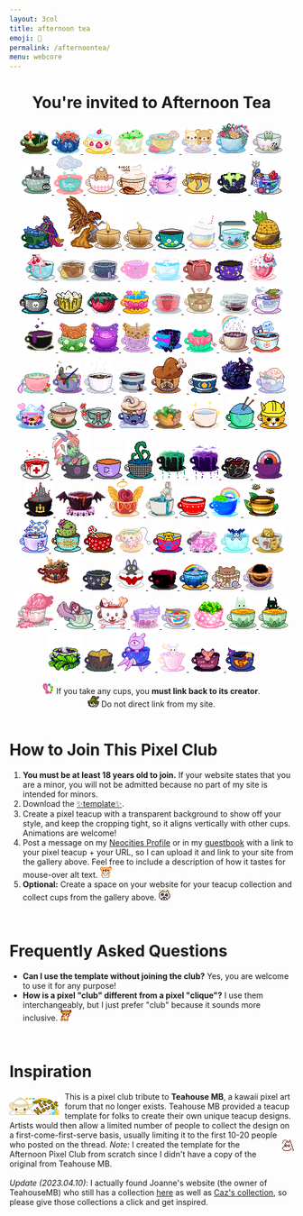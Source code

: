 ```yaml
---
layout: 3col
title: afternoon tea
emoji: 🍵
permalink: /afternoontea/
menu: webcore
---
```


<center>
    <h1>You're invited to Afternoon Tea</h1>
    <div class="noext-cups">
        <a href="/">
            <img src="/graphics/teahouse/teacup/mush-lostletters.png" title="tastes a bit earthy - made by Lost Letters"/>
        </a>
        <a href="/">
            <img src="/graphics/teahouse/teacup/takoonsen-lostletters.png" title="tastes like salt water - made by Lost Letters"/>
        </a>
            <a href="/">
        <img src="/graphics/teahouse/teacup/shortcake-lostletters.png" title="tastes like strawberry shortcake - made by Lost Letters"/>
        </a>
        <a target="_blank" href="https://floral-tears.neocities.org/">
            <img src="/graphics/teahouse/teacup/MintChocoTea-floral-tears.png" alt="Mint Chocolate Chip Icecream Teacup" title="tastes like mint tea with a hint of chocolate, definitely not icecream at all - made by floral tears"/>
        </a>
        <a target="_blank" href="http://pastelhello.com">
            <img src="/graphics/teahouse/teacup/teacup-pastellhell.gif" title="tastes like lemon rose - made by pastelhell">
        </a>
        <a target="_blank" href="https://artwork.neocities.org/">
            <img src="/graphics/teahouse/teacup/artworkbearteacup.gif" title="tastes like mixed berries - made by artwork">
        </a>
        <a target="_blank" href="https://artwork.neocities.org/">
            <img src="/graphics/teahouse/teacup/artworksucculent.gif" title="tastes like savory succulents - made by artwork">
        </a>
        <a target="_blank" href="https://artwork.neocities.org/">
            <img src="/graphics/teahouse/teacup/artworkteakeroppi.gif" title="tastes poisonous - made by artwork">
        </a>
        <a target="_blank" href="https://artwork.neocities.org/">
            <img src="/graphics/teahouse/teacup/artworkteatotoro.gif" title="tastes like soot - made by artwork">
        </a>
        <a target="_blank" href="http://pastelhello.com">
            <img src="/graphics/teahouse/teacup/stormtea-pastelhell.gif" title="tastes like rain - made by pastelhell">
        </a>
        <a target="_blank" href="https://arunyi.art/">
            <img src="/graphics/teahouse/teacup/teacup-by-arunyi.gif" title="made by arunyi">
        </a>
        <a target="_blank" href="https://porce-lana.blogspot.com/">
            <img src="/graphics/teahouse/teacup/chocolatemocha-porce-lana.gif" title="tastes like chocolate mocha with whipped cream - made by Lana">
        </a>
        <a target="_blank" href="https://hillhouse.neocities.org/">
            <img src="/graphics/teahouse/teacup/hillhouse-teacup.png" title="tastes like lavender & arsenic - made by hill house">
        </a>
        <a target="_blank" href="https://mikaorangeart.neocities.org/">
            <img src="/graphics/teahouse/teacup/sun-mika.png" title="tastes like the alchemical essence of the Sun - made by Mika">
        </a>
        <a target="_blank" href="https://mikaorangeart.neocities.org/">
            <img src="/graphics/teahouse/teacup/poison-mika.png" title="tastes like... oh dear maybe you shouldn't find out - made by Mika">
        </a>
        <a target="_blank" href="https://desertjaguar.casa/">
            <img src="/graphics/teahouse/teacup/thelastmelon-cupmermaid.png" title="made by JN">
        </a>
        <a target="_blank" href="https://desertjaguar.casa/">
            <img src="/graphics/teahouse/teacup/thelastmelon-cupfairy.png" title="made by JN">
        </a>
        <a target="_blank" href="https://desertjaguar.casa/">
            <img src="/graphics/teahouse/teacup/thelastmelon-cupflamefairy.png" title="made by JN">
        </a>
        <a target="_blank" href="https://desertjaguar.casa/">
            <img src="/graphics/teahouse/teacup/thelastmelon-cupflame.png" title="made by JN">
        </a>
        <a target="_blank" href="https://caichee.neocities.org/">
            <img src="/graphics/teahouse/teacup/caichee-dandelions.png" title="tastes like dandelion wishes - made by caichee">
        </a>
        <a target="_blank" href="https://starfighter.neocities.org/">
            <img src="/graphics/teahouse/teacup/starfighter-rainbow-shake.png" title="tastes like rainbow shake - made by Starfighter">
        </a>
        <a target="_blank" href="https://starfighter.neocities.org/">
            <img src="/graphics/teahouse/teacup/starfighter-tiny-company.gif" title="tastes like tiny company - made by Starfighter">
        </a>
        <a target="_blank" href="https://starfighter.neocities.org/">
            <img src="/graphics/teahouse/teacup/starfighter-pineapple.png" title="tastes like pineapple - made by Starfighter">
        </a>
        <a target="_blank" href="https://humanfinny.neocities.org/">
            <img src="/graphics/teahouse/teacup/humanfinny-cherry-cream.png" title="tastes like cherry cream - made by Finny">
        </a>
        <a target="_blank" href="http://themby.neocities.org/">
            <img src="/graphics/teahouse/teacup/themby-icedtea.png" title="tastes like iced tea - made by Louie">
        </a>
        <a target="_blank" href="http://themby.neocities.org/">
            <img src="/graphics/teahouse/teacup/themby-starcup.gif" title="tastes like stardust - made by Louie">
        </a>
        <a target="_blank" href="https://mizuki.world/">
            <img src="/graphics/teahouse/teacup/strawberrymedicine-mizuki.png" title="tastes like strawberry medicine - made by Mizuki">
        </a>
        <a target="_blank" href="https://ophanimkei.com/">
            <img src="/graphics/teahouse/teacup/heaven-mala.png" title="tastes like heaven - made by Mala">
        </a>
        <a target="_blank" href="https://ophanimkei.com/">
            <img src="/graphics/teahouse/teacup/worms-mala.png" title="tastes like worms - made by Mala">
        </a>
        <a target="_blank" href="https://divergentrays.com/">
            <img src="/graphics/teahouse/teacup/space-divergentrays.png" title="tastes like the vastness of space - made by Divergent Rays">
        </a>
        <a target="_blank" href="https://sugarblush.neocities.org/">
            <img src="/graphics/teahouse/teacup/sugarblush-tea.png" title="tastes like strawberry milkshake - made by SugarBlush">
        </a>
        <a target="_blank" href="https://paintkiller.neocities.org/">
            <img src="/graphics/teahouse/teacup/paintkiller-formaldehyde.png" title="tastes like formaldehyde - made by PAINTKILLER">
        </a>
        <a target="_blank" href="https://paintkiller.neocities.org/">
            <img src="/graphics/teahouse/teacup/Paintkiller-Beercup.png" title="tastes like beer, because it's beer, but in a teacup that's part beer mug - made by PAINTKILLER">
        </a>
        <a target="_blank" href="https://magic-boots.xyz/">
            <img src="/graphics/teahouse/teacup/magicboots-strawberryteacup.png" title="tastes like strawberry black tea - made by Eva">
        </a>
        <a href="/pride/">
            <img src="/graphics/teahouse/teacup/lostletters-panpride.gif" title="tastes like pan pride - made by Lost Letters"/>
        </a>
        <a target="_blank" href="https://xandra.cc/">
            <img src="/graphics/teahouse/teacup/xandra-brokenhearts.png" title="tastes like broken hearts - made by alexandra"/>
        </a>
        <a target="_blank" href="https://snals.neocities.org/">
            <img src="/graphics/teahouse/teacup/snalscup.png" title="tastes like chicken soup - made by toha">
        </a>
        <a target="_blank" href="https://ziggybeeps.neocities.org">
            <img src="/graphics/teahouse/teacup/ziggy-cup.png" title="tastes like it was reheated in the microwave and forgotten a second time - made by Ziggy">
        </a>
        <a target="_blank" href="https://slashdiv.neocities.org/home.html">
            <img src="/graphics/teahouse/teacup/slashdiv-anim.webp" title="tastes like crisp air and shimmering starlight - made by slashdiv">
        </a>
        <a target="_blank" href="http://layercake.neocities.org/">
            <img src="/graphics/teahouse/teacup/june-shadows-goo.gif" title="tastes like  shadows, goo and... something else...? - made by June">
        </a>
        <a target="_blank" href="https://chickenham.art/">
            <img src="/graphics/teahouse/teacup/ChickenHamCup.png" title="made by chickenham">
        </a>
        <a target="_blank" href="https://chickenham.art/">
            <img src="/graphics/teahouse/teacup/ChickenHamCup2.png" title="made by chickenham">
        </a>
        <a target="_blank" href="https://chickenham.art/">
            <img src="/graphics/teahouse/teacup/ChickenHamCup3.png" title="made by chickenham">
        </a>
        <a target="_blank" href="https://fizzsea.neocities.org/">
            <img src="/graphics/teahouse/teacup/fizzsea-crushedsugar.png" title="tastes like bit crushed sugar - made by Citrus">
        </a>
        <a target="_blank" href="https://thegardenofmadeline.neocities.org/">
            <img src="/graphics/teahouse/teacup/thegardenofmadeline_teacup.gif" title="tastes like morning dew - made by webmaster m">
        </a>
        <a target="_blank" href="https://solaria.neocities.org/">
            <img src="/graphics/teahouse/teacup/solariateacup.png" title="made by Solaria">
        </a>
        <a target="_blank" href="http://spiders.neocities.org">
            <img src="/graphics/teahouse/teacup/nico-tomatoes.png" title="tastes like tomatoes - made by nico">
        </a>
        <a target="_blank" href="https://mouthsweets.neocities.org/">
            <img src="/graphics/teahouse/teacup/mouthsweets-tea.png" title="tastes like fresh garden flowers - made by Mouthsweets">
        </a>
        <a target="_blank" href="https://dollarchive.neocities.org/">
            <img src="/graphics/teahouse/teacup/edie-teacup.png" title="tastes like ick blech that's not coffee oh ew - made by edie">
        </a>
        <a target="_blank" href="https://mossforestdollz.neocities.org">
            <img src="/graphics/teahouse/teacup/nemo-blackcoffee.gif" title="tastes like coffee as black as midnight on a moonless night - made by Nemo">
        </a>
        <a target="_blank" href="https://ashtreelane.neocities.com/">
            <img src="/graphics/teahouse/teacup/ashtreelane-teacup.png" title="tastes like blood and shards of broken ceramic - made by ciarán">
        </a>
        <a target="_blank" href="https://bechnokid.neocities.org/">
            <img src="/graphics/teahouse/teacup/bechnokid-steak.png" title="tastes like a well-done steak! mmm...so tasty! - made by Bechno Kid">
        </a>
        <a target="_blank" href="https://cloudcover.neocities.org/">
            <img src="/graphics/teahouse/teacup/frode-teacup.gif" title="tastes like a wet summer night - made by Frode">
        </a>
        <a target="_blank" href="https://antikrist.lol/">
            <img src="/graphics/teahouse/teacup/orcateacup.gif" title="made by antikrist">
        </a>
        <a target="_blank" href="https://cloudcover.neocities.org/">
            <img src="/graphics/teahouse/teacup/CloudcoverTeacup.png" title="tastes like iced coffee with mint and brown sugar - made by Cloudy">
        </a>
        <a target="_blank" href="https://blissnet.neocities.org/">
            <img src="/graphics/teahouse/teacup/ash-tea.png" title="Taste like tora and flan pudding.. - made by Ash">
        </a>
        <a target="_blank" href="http://pastelhello.com">
            <img src="/graphics/teahouse/teacup/crockpot-pastelhell.gif" title="tastes like stew - made by pastelhell">
        </a>
        <a target="_blank" href="https://abyssbloom.neocities.org/">
            <img src="/graphics/teahouse/teacup/AbyssBloomTeacup.png" title="made by Abyss Bloom">
        </a>
        <a target="_blank" href="https://bloopywoopy.neocities.org/">
            <img src="/graphics/teahouse/teacup/bloopywoopy-teacup.png" title="tastes like hot chocolate, whipped cream, and marshmallows! :D - made by Bloop">
        </a>
        <a target="_blank" href="https://owlsroost.xyz/">
            <img src="/graphics/teahouse/teacup/owlroost.png" title="tastes like terracotta - made by owlroost">
        </a>
        <a target="_blank" href="https://forgettablename.neocities.org/">
            <img src="/graphics/teahouse/teacup/forgettablename.gif" title="tastes like a half empty water bottle drunk in the middle of the night - made by katrina">
        </a>
        <a target="_blank" href="http://surlybutterfly.net/">
            <img src="/graphics/teahouse/teacup/surlybutterfly.gif" title="made by Surly Butterfly">
        </a>
        <a target="_blank" href="https://oldwebperson.neocities.org/">
            <img src="/graphics/teahouse/teacup/oldwebperson.png" title="tastes like Elmer's Glue - made by oldwebperson">
        </a>
        <a target="_blank" href="https://paintkiller.neocities.org/">
            <img src="/graphics/teahouse/teacup/32BitCafeHalloweenAfternoonTeaPaintkiller.gif" alt="a white teacup with a red cross and blood bubbling up out of it and spilling over the lip" title="tastes like boiling blood, AB negative to be precise - made by PAINTKILLER">
        </a>
        <a target="_blank" href="https://popoplant.neocities.org/">
            <img src="/graphics/teahouse/teacup/mugwort_tea.png" title="made by Popo">
        </a>
        <a target="_blank" href="https://blog.darylsun.page/">
            <img src="/graphics/teahouse/teacup/Daryl-oolong.png" title="tastes like oolong tea - made by Daryl">
        </a>
        <a target="_blank" href="https://labyrinth-limbo.neocities.org/">
            <img src="/graphics/teahouse/teacup/underwater-basket-weaving.png" title="tastes like seaweed - made by labyrinth-limbo">
        </a>
        <a target="_blank" href="https://leviathren.neocities.org/">
            <img src="/graphics/teahouse/teacup/witchesbrew.gif" title="tastes like absinthe and smoke - made by leviathren">
        </a>
        <a target="_blank" href="https://leviathren.neocities.org/">
            <img src="/graphics/teahouse/teacup/cupofstars.gif" title="tastes like the summer night sky - made by leviathren">
        </a>
        <a target="_blank" href="https://cvnnbl.neocities.org/">
            <img src="/graphics/teahouse/teacup/early-grey-void.png" title="tastes like earl grey with a splash of strawberry, but the eyes blinking back at you has you mistified... who are we again? - made by void">
        </a>
        <a target="_blank" href="https://dogfish99.neocities.org">
            <img src="/graphics/teahouse/teacup/dogfish-eyecup.png" title="tastes like...anise? - made by kira">
        </a>
        <a target="_blank" href="https://dogfish99.neocities.org">
            <img src="/graphics/teahouse/teacup/dogfish-castlecup.png" title="tastes like sulfur and granite - made by kira">
        </a>
        <a target="_blank" href="https://hillhouse.neocities.org/">
            <img src="/graphics/teahouse/teacup/hillhouse-a-negative-bloodtea.png" title="tastes like A negative! - made by hill house">
        </a>
        <a target="_blank" href="https://velvet-boutique.neocities.org/">
            <img src="/graphics/teahouse/teacup/velvet-boutique-angeldust.png" title="tastes like angeldust - made by Velvet">
        </a>
        <a target="_blank" href="https://floral-tears.neocities.org/">
            <img src="/graphics/teahouse/teacup/floral-tears-aquariustea.gif" alt="teacup with a marble statue and flowing water" title="tastes like oddly airy water - made by floral tears"/>
        </a>
        <a target="_blank" href="https://heart143.neocities.org/">
            <img src="/graphics/teahouse/teacup/warm_milk_heartspace.gif" alt="a white saucer under a red teacup with white stripes and heart details, heart-shaped foam appears above the cup" title="tastes like warm milk - made by heart143"/>
        </a>
        <a target="_blank" href="https://mitzyrie.neocities.org/">
            <img src="/graphics/teahouse/teacup/mitzyrie_bliss_afternoontea.png" alt="a blue cup filled with green treetop and a rainbow" title="tastes like lemonade - made by mitzyrie"/>
        </a>
        <a target="_blank" href="https://mostlypixels.com/">
            <img src="/graphics/teahouse/teacup/mostlypixels-tea.gif" alt="two bees hover over a striped teacup with leaves behind it" title="tastes like honey - made by Mostly Pixels"/>
        </a>
        <a target="_blank" href="https://dreambubble.neocities.org/">
            <img src="/graphics/teahouse/teacup/dreambubble-batteries.png" alt="a character with pink and blue pigtails holds a wrapped candy over the edge of a purple teacup with a pudding, donut, and more candies inside it" title="tastes like corroded batteries - made by dreambubble"/>
        </a>
        <a target="_blank" href="https://pomelo.lol/">
            <img src="/graphics/teahouse/teacup/pomelo-llteacactus.png" alt="a blushing green cactus with a flower on its head sits within a blue teacup with a yellow and brown pattern around the cup" title="tastes like prickly pear - made by pomelo"/>
        </a>
        <a target="_blank" href="https://labyrinth.monster">
            <img src="/graphics/teahouse/teacup/labyrinth-limbo-CandyCane.png" alt="the hook of a candy cane protrudes from brown swirling liquid inside a red teacup with a white pattern on it. The teacup sits on a brown saucer." title="tastes like a candy cane dipped in hot chocolate - made by labyrinth-limbo"/>
        </a>
        <a target="_blank" href="https://pixalina.neocities.org/">
            <img src="/graphics/teahouse/teacup/pixalina.gif" alt="a pink teacup with a gold trimmed frilled edge sits upon a pink and gold saucer. The teacup has a pet face on it and a tea bag string and tag hanging out of the right side." title="tastes cheesy - made by pixalina"/>
        </a>
        <a target="_blank" href="https://jeith.neocities.org/">
            <img src="/graphics/teahouse/teacup/jeith-cup.gif" alt="a red teacup with a blue paw print and blue hearts on either side with a yellow rim. The cup is filled with a golden puppy that is animated between sleeping and wagging its tongue." title="tastes like crayons - made by jeith"/>
        </a>
        <a target="_blank" href="https://embarrasseddragon234.neocities.org/">
            <img src="/graphics/teahouse/teacup/energontea-transparent.gif" alt="A mostly pink teacup with cubes at the base. Part of the cup fades in and out." title="tastes like strawberry pennies - made by embarrasseddragon234"/>
        </a>
        <a target="_blank" href="https://layercake.neocities.org/">
            <img src="/graphics/teahouse/teacup/layercake-jackfrost.gif" alt="a little character with blue antlers bobs up and down inside a light blue teacup decorated with white snowflakes" title="tastes like ice and magic - made by layercake"/>
        </a>
        <a target="_blank" href="https://literallyfictional.neocities.org/">
            <img src="/graphics/teahouse/teacup/literallyfictional-by-skatuya.gif" alt="a golden 20-sided die bobs within brown liquid inside a blue, floral teacup with a golden saucer and fancy handle" title="tastes like a crit fail - made by literallyfictional"/>
        </a>
        <a target="_blank" href="https://fasciationhall.neocities.org/">
            <img src="/graphics/teahouse/teacup/fasciationhall.png" alt="a maroon teacup with a white, green and red border motif and yellow green clouds protruding from the inside along with a street lamp with a red light" title="tastes like city air and spice - made by fasciationhall"/>
        </a>
        <a target="_blank" href="https://tthumbelina.neocities.org/">
            <img src="/graphics/teahouse/teacup/tthumbelina.gif" alt="a pupleish navy teacup and sucer set with sparkling gold stars and a golden teabag tag hanging out of the front" title="tastes like the feeling you get when you look up at the stars! - made by ames"/>
        </a>
        <a target="_blank" href="https://sakuradreams.neocities.org">
            <img src="/graphics/teahouse/teacup/SakuraDreams-Teacup-Jiji.gif" alt="a black cat blinks as it hangs out of the top of a white teacup with a red ribbon and bow around it" title="tastes like freshly baked bread - made by SakuraDreams"/>
        </a>
        <a target="_blank" href="https://anarchysin.neocities.org/">
            <img src="/graphics/teahouse/teacup/anarchysin.png" alt="black teacup overflows with red liquid on top of a grey saucer. red splatters the cup." title="made by anarchysin"/>
        </a>
        <a target="_blank" href="https://halcybutton.neocities.org">
            <img src="/graphics/teahouse/teacup/halcy-sharktea.gif" alt="a shark fin bobs up and down in a clear teacup filled with water, seaweed, and sand. a half rainbow half trans pride rainbow is in the background." title="tastes like the everchanging sea (and perhaps... fruity?) - made by halcyon"/>
        </a>
        <a target="_blank" href="https://maplebear.neocities.org/">
            <img src="/graphics/teahouse/teacup/mapleteacup.gif" alt="a brown bear sits inside a brown gingham teacup filled with matcha" title="tastes like maple syrup matcha latte - made by maplebear"/>
        </a>
        <a target="_blank" href="https://deepintheforest.neocities.org/">
            <img src="/graphics/teahouse/teacup/deepintheforest.gif" alt="a swirling black sphere with orange rotating, curved tendrils swirl around in a clear teacup" title="tastes like a pleasant emptiness and warmth - made by deepintheforest"/>
        </a>
        <a target="_blank" href="https://hemwick-lane.neocities.org/">
            <img src="/graphics/teahouse/teacup/hemwick-lane-cupoflove.gif" alt="a bloody beating heart purlses in a pink teacup with a white frill edge detail, surrounded by spilled blood" title="tastes like love 🖤 - made by hemwick-lane"/>
        </a>
        <a target="_blank" href="https://cyberstheb.neocities.org/">
            <img src="/graphics/teahouse/teacup/cyberstheb-angeltea.gif" alt="a red haired angel with purple wings sits inside a clear teacup in a fetal position" title="tastes like angel tears - made by cyberstheb"/>
        </a>
        <a target="_blank" href="https://dog-house.neocities.org/">
            <img src="/graphics/teahouse/teacup/dhtea.gif" alt="a puppy relaxes in a red liquid inside a dog faced teacup that sits upon a saucer with legs that are moving to the right" title="tastes like cinnamon! and... dog food? - made by dog-house"/>
        </a>
        <a target="_blank" href="https://mutterbutter.neocities.org/">
            <img src="/graphics/teahouse/teacup/mutterbutter-teacup.gif" alt="a purple cat rests atop an adorned pink teacup" title="tastes like rose earl grey and hairballs - made by mutterbutter"/>
        </a>
        <a target="_blank" href="https://strawberryysnow.neocities.org/">
            <img src="/graphics/teahouse/teacup/strawberryysnow-teacup.gif" alt="a mix of blue, yellow, and red swirls within a clear teacup with a brush dripping yellow paint on top of a teacup" title="tastes like fruit punch and paint water - made by strawberryysnow"/>
        </a>
        <a target="_blank" href="https://sleepymoss.neocities.org/">
            <img src="/graphics/teahouse/teacup/sleepymoss-clover-cup.gif" alt="a pink teacup with polkadots contains green clover plants within" title="tastes like sweet strawberries and matcha - made by sleepymoss"/>
        </a>
        <a target="_blank" href="https://glamourbombing.nekoweb.org/">
            <img src="/graphics/teahouse/teacup/glamourbombing-light.gif" alt="A leafy teacup with a shadow Faerie looking inside, for dark themes." title="tastes like dreamy sweetgrass - made by The Court"/>
        </a>
        <a target="_blank" href="https://glamourbombing.nekoweb.org/">
            <img src="/graphics/teahouse/teacup/glamourbombing-dark.gif" alt="A leafy teacup with a shadow Faerie looking inside." title="tastes like dreamy sweetgrass - made by The Court"/>
        </a>
        <a target="_blank" href="https://shadow-of-valtus.neocities.org/">
            <img src="/graphics/teahouse/teacup/shadow-of-valtus-teacup.gif" alt="a steaming animated cup with leaves wrapping and moving around it" title="tastes comfy and fresh, like warm tomato leaves - made by Shadow of Valtus"/>
        </a>
        <a target="_blank" href="https://samanitamuscaria.neocities.org//">
            <img src="/graphics/teahouse/teacup/witchsbuttertea.png"  style="width: 52px;" alt="a wooden teacup on grass has something golden bubbling out of it" title="tastes like a walk in an old growth forest - made by samanitamuscaria"/>
        </a>
        <a target="_blank" href="https://sweetcharm.net/">
            <img src="/graphics/teahouse/teacup/sweetcharmcup.gif" alt="a lavender creature with one eye perches on the edge of a blue teacup while its four lavender legs crawl in an animated fashion" title="tastes so sweet that it numbs your mind and suddenly hours have passed - made by sweetcharm"/>
        </a>
        <a target="_blank" href="https://sugarbunniiee.nekoweb.org/">
            <img src="/graphics/teahouse/teacup/sugarbunniiee-teacup.gif" alt="a pink and rose gold scalloped tea cup and saucer hold a blinking white bunny inside who holds a rose gold spoon" title="it has a fruity and citrusy taste with a hint of sweetness meticulously crafted by the tea bunny"/>
        </a>
        <a target="_blank" href="https://outofatuan.neocities.org/">
            <img src="/graphics/teahouse/teacup/possum-teacup.png" alt="a dark purple teacup and saucer with an orange-pink possum peaking its head and paws out of it. the teacup says cup o' possum" title="tastes like wildflowers and garden dirt - made by small possum"/>
        </a>
        <a target="_blank" href="https://raan-miir-tah.neocities.org/">
            <img src="/graphics/teahouse/teacup/raan-miir-tah.gif" alt="a navy teacup and saucer with red and yellow decoration and a purple witches hat on the left brim" title="tastes like a bird, or a plane - made by kyne"/>
        </a>
    </div>
    <br>
    <img src="/graphics/toy/emoticons/exclamation-point-pink-watercolor.gif">
    If you take any cups, you <b>must link back to its creator</b>. 
    <br>
    <img src="/graphics/toy/emoticons/side-eye-snufkin.gif">
    Do not direct link from my site.
</center>
<br>
<h1>How to Join This Pixel Club</h1>
<ol>
    <li>
        <b>You must be at least 18 years old to join.</b> If your website states that you are a minor, you will not be admitted because no part of my site is intended for minors.
    </li>
    <li>
        Download the <a target="_new" href="/graphics/teahouse/teacup/template-lostletters.png">✨template✨</a>.
    </li>
    <li>
        Create a pixel teacup with a transparent background to show off your style, and keep the cropping tight, so it aligns vertically with other cups. Animations are welcome! 
    </li>
    <li>
        Post a message on my <a target="_blank" href="https://neocities.org/site/lostletters">Neocities Profile</a> or in my <a href="/guestbook/">guestbook</a> with a link to your pixel teacup + your URL, so I can upload it and link to your site from the gallery above. Feel free to include a description of how it tastes for mouse-over alt text. 
        <img src="/graphics/toy/emoticons/letter-bear.gif"> 
    </li>
    <li>
        <b>Optional:</b> Create a space on your website for your teacup collection and collect cups from the gallery above.
        <img src="/graphics/toy/emoticons/love_cat.gif"> 
    </li>
</ol>
<br>
<h1>Frequently Asked Questions</h1>
<ul>
    <li>
        <b>Can I use the template without joining the club?</b> Yes, you are welcome to use it for any purpose! 
    </li>
    <li>
        <b>How is a pixel "club" different from a pixel "clique"?</b> I use them interchangeably, but I just prefer "club" because it sounds more inclusive. 
        <img src="/graphics/toy/emoticons/nod-deer.gif"> 
    </li>
</ul>
<br>
<h1 id="inspiration">Inspiration</h1>
<img src="/graphics/linkout/teahouse.gif" style="margin: 10px 10px 0 0;" align="left" title="Teahouse MB 88x31 button"/>
This is a pixel club tribute to <b>Teahouse MB</b>, a kawaii pixel art forum that no longer exists. Teahouse MB provided a teacup template for folks to create their own unique teacup designs. Artists would then allow a limited number of people to collect the design on a first-come-first-serve basis, usually limiting it to the first 10-20 people who posted on the thread. 
<img src="/graphics/toy/emoticons/shocked-moomin.gif" align="right" style="margin: 0 0 0 7px;" > 
<i>Note:</i> I created the template for the Afternoon Pixel Club from scratch since I didn't have a copy of the original from Teahouse MB.
<br>
<br>
<i>Update (2023.04.10)</i>: I actually found Joanne's website (the owner of TeahouseMB) who still has a collection <a target="_blank" href="https://www.pausedlife.com/webmiss/me-on-thmb">here</a> as well as <a target="_blank" href="http://caz.pausedlife.com/Me/BBS.html">Caz's collection</a>, so please give those collections a click and get inspired.
